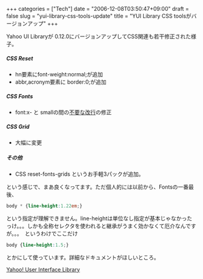 +++
categories = ["Tech"]
date = "2006-12-08T03:50:47+09:00"
draft = false
slug = "yui-library-css-tools-update"
title = "YUI Library CSS toolsがバージョンアップ"
+++

Yahoo UI Libraryが 0.12.0にバージョンアップしてCSS関連も若干修正された様子。

##### CSS Reset
- hn要素にfont-weight:normal;が追加
- abbr,acronym要素に border:0;が追加

##### CSS Fonts
- font:x-  と smallの間の[不要な改行](http://blog.33rpm.jp/fonts-css.html)の修正

##### CSS Grid
- 大幅に変更

##### その他
- CSS reset-fonts-grids というお手軽3パックが追加。

という感じで、まあ良くなってます。ただ個人的には以前から、Fontsの一番最後、

```css
body * {line-height:1.22em;}
```

という指定が理解できません。line-heightは単位なし指定が基本じゃなかったっけ。。。しかも全称セレクタを使われると継承がうまく効かなくて厄介なんですが。。。　というわけでここだけ

```css
body {line-height:1.5;} 
```

とかにして使っています。詳細なドキュメントがほしいところ。

[Yahoo! User Interface Library](http://developer.yahoo.com/yui/)
